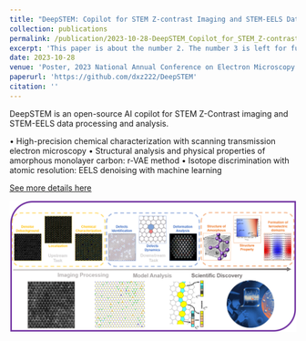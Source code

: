 ```yaml
---
title: "DeepSTEM: Copilot for STEM Z-contrast Imaging and STEM-EELS Data Processing and Analysis"
collection: publications
permalink: /publication/2023-10-28-DeepSTEM_Copilot_for_STEM_Z-contrast_Imaging_and_STEM-EELS_Data_Processing_and_Analysis
excerpt: 'This paper is about the number 2. The number 3 is left for future work.'
date: 2023-10-28
venue: 'Poster, 2023 National Annual Conference on Electron Microscopy'
paperurl: 'https://github.com/dxz222/DeepSTEM'
citation: ''
---
```

DeepSTEM is an open-source AI copilot for STEM Z-Contrast imaging and STEM-EELS data processing and analysis.

•	High-precision chemical characterization with scanning transmission electron microscopy
•	Structural analysis and physical properties of amorphous monolayer carbon: r-VAE method
•	Isotope discrimination with atomic resolution: EELS denoising with machine learning

[See more details here](https://github.com/dxz222/DeepSTEM)

<div align=center><img src="../images/STEM.png" width="600"/></div>
